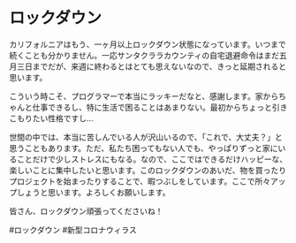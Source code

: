 # ロックダウン

カリフォルニアはもう、一ヶ月以上ロックダウン状態になっています。いつまで続くことも分かりません。一応サンタクララカウンティの自宅退避命令はまだ五月三日までだが、来週に終わるとはとても思えないなので、きっと延期されると思います。

こういう時こそ、プログラマーで本当にラッキーだなと、感謝します。家からちゃんと仕事できるし、特に生活で困ることはあまりない。最初からちょっと引きこもりたい性格ですし…

世間の中では、本当に苦しんでいる人が沢山いるので、「これで、大丈夫？」と思うこともあります。ただ、私たち困ってもない人でも、やっぱりずっと家にいることだけで少しストレスにもなる。なので、ここではできるだけハッピーな、楽しいことに集中したいと思います。このロックダウンのあいだ、物を買ったりプロジェクトを始まったりすることで、暇つぶしをしています。ここで所々アップしょうと思います。よろしくお願いします。

皆さん、ロックダウン頑張ってくださいね！

#ロックダウン #新型コロナウィラス
